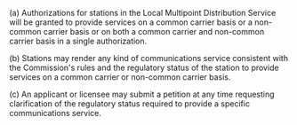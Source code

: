 (a) Authorizations for stations in the Local Multipoint Distribution Service will be granted to provide services on a common carrier basis or a non-common carrier basis or on both a common carrier and non-common carrier basis in a single authorization.

(b) Stations may render any kind of communications service consistent with the Commission's rules and the regulatory status of the station to provide services on a common carrier or non-common carrier basis.

(c) An applicant or licensee may submit a petition at any time requesting clarification of the regulatory status required to provide a specific communications service.

